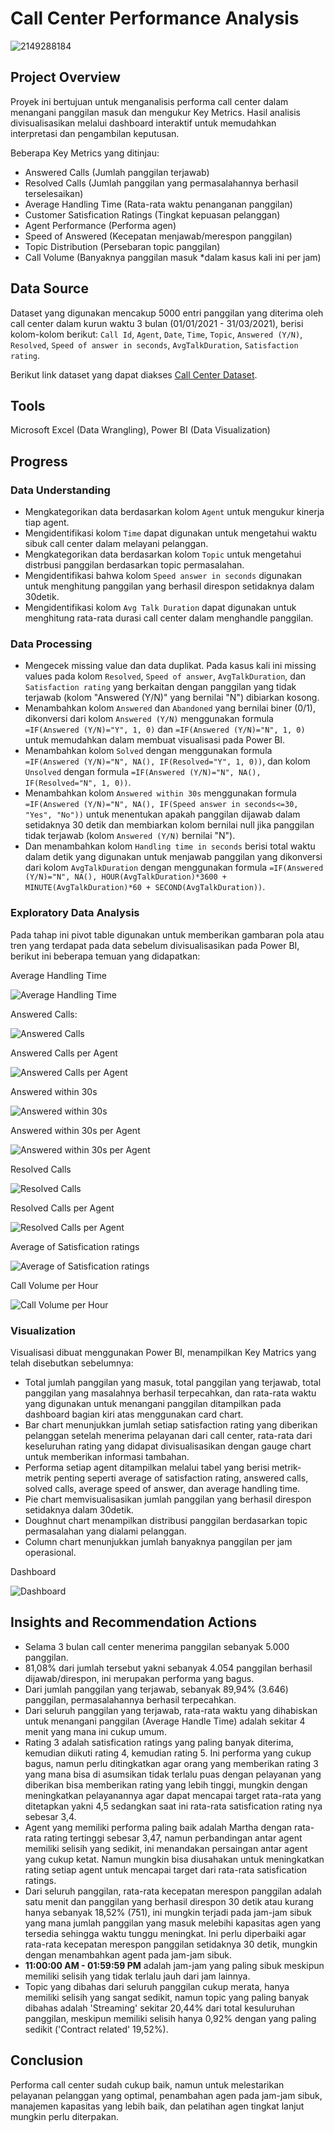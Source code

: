 # Call Center Performance Analysis
![2149288184](https://github.com/user-attachments/assets/6b1a32ba-308a-407b-aa94-d3e53580b45e)

## Project Overview
Proyek ini bertujuan untuk menganalisis performa call center dalam menangani panggilan masuk dan mengukur Key Metrics. Hasil analisis divisualisasikan melalui dashboard interaktif untuk memudahkan interpretasi dan pengambilan keputusan.

Beberapa Key Metrics yang ditinjau:
- Answered Calls (Jumlah panggilan terjawab)
- Resolved Calls (Jumlah panggilan yang permasalahannya berhasil terselesaikan)
- Average Handling Time (Rata-rata waktu penanganan panggilan)
- Customer Satisfication Ratings (Tingkat kepuasan pelanggan)
- Agent Performance (Performa agen)
- Speed of Answered (Kecepatan menjawab/merespon panggilan)
- Topic Distribution (Persebaran topic panggilan)
- Call Volume (Banyaknya panggilan masuk *dalam kasus kali ini per jam)

## Data Source
Dataset yang digunakan mencakup 5000 entri panggilan yang diterima oleh call center dalam kurun waktu 3 bulan (01/01/2021 - 31/03/2021), berisi kolom-kolom berikut: `Call Id`,
`Agent`, `Date`, `Time`, `Topic`, `Answered (Y/N)`, `Resolved`, `Speed of answer in seconds`, `AvgTalkDuration`, `Satisfaction rating`. 

Berikut link dataset yang dapat diakses [Call Center Dataset](https://www.kaggle.com/datasets/gayatriwagadre/pwc-call-centre-analysis/data).

## Tools
Microsoft Excel (Data Wrangling), Power BI (Data Visualization)

## Progress
### Data Understanding
- Mengkategorikan data berdasarkan kolom `Agent` untuk mengukur kinerja tiap agent.
- Mengidentifikasi kolom `Time` dapat digunakan untuk mengetahui waktu sibuk call center dalam melayani pelanggan.  
- Mengkategorikan data berdasarkan kolom `Topic` untuk mengetahui distrbusi panggilan berdasarkan topic permasalahan.
- Mengidentifikasi bahwa kolom `Speed answer in seconds` digunakan untuk menghitung panggilan yang berhasil direspon setidaknya dalam 30detik.
- Mengidentifikasi kolom `Avg Talk Duration` dapat digunakan untuk menghitung rata-rata durasi call center dalam menghandle panggilan.

### Data Processing
- Mengecek missing value dan data duplikat. Pada kasus kali ini missing values pada kolom `Resolved`, `Speed of answer`, `AvgTalkDuration`, dan `Satisfaction rating` yang berkaitan dengan panggilan yang tidak terjawab (kolom "Answered (Y/N)" yang bernilai "N") dibiarkan kosong.
- Menambahkan kolom `Answered` dan `Abandoned` yang bernilai biner (0/1), dikonversi dari kolom `Answered (Y/N)` menggunakan formula `=IF(Answered (Y/N)="Y", 1, 0)` dan `=IF(Answered (Y/N)="N", 1, 0)` untuk memudahkan dalam membuat visualisasi pada Power BI.
- Menambahkan kolom `Solved` dengan menggunakan formula `=IF(Answered (Y/N)="N", NA(), IF(Resolved="Y", 1, 0))`, dan kolom `Unsolved` dengan formula `=IF(Answered (Y/N)="N", NA(), IF(Resolved="N", 1, 0))`.
- Menambahkan kolom `Answered within 30s` menggunakan formula `=IF(Answered (Y/N)="N", NA(), IF(Speed answer in seconds<=30, "Yes", "No"))` untuk menentukan apakah panggilan dijawab dalam setidaknya 30 detik dan membiarkan kolom bernilai null jika panggilan tidak terjawab (kolom `Answered (Y/N)` bernilai "N").
- Dan menambahkan kolom `Handling time in seconds` berisi total waktu dalam detik yang digunakan untuk menjawab panggilan yang dikonversi dari kolom `AvgTalkDuration` dengan menggunakan formula `=IF(Answered (Y/N)="N", NA(), HOUR(AvgTalkDuration)*3600 + MINUTE(AvgTalkDuration)*60 + SECOND(AvgTalkDuration))`.

### Exploratory Data Analysis
Pada tahap ini pivot table digunakan untuk memberikan gambaran pola atau tren yang terdapat pada data sebelum divisualisasikan pada Power BI, berikut ini beberapa temuan yang didapatkan:

Average Handling Time

![Average Handling Time](https://github.com/user-attachments/assets/4dd84048-3603-48d7-b2a2-e69b9725db19)

Answered Calls:

![Answered Calls](https://github.com/user-attachments/assets/0cc3c4da-cecf-453c-97d7-163d669b9fa7)

Answered Calls per Agent

![Answered Calls per Agent](https://github.com/user-attachments/assets/8cb45b59-c637-43fd-8212-74d158871cbd)

Answered within 30s

![Answered within 30s](https://github.com/user-attachments/assets/91e80b9a-51a9-4d7d-93c7-18850ff9fee5)

Answered within 30s per Agent

![Answered within 30s per Agent](https://github.com/user-attachments/assets/0969bfb1-0873-47c2-bbe5-b93c00ba8772)

Resolved Calls

![Resolved Calls](https://github.com/user-attachments/assets/da28c705-247d-493f-ad1c-ed30b56c9150)

Resolved Calls per Agent

![Resolved Calls per Agent](https://github.com/user-attachments/assets/e701b69f-bdda-41c2-a444-4e095e380430)

Average of Satisfication ratings

![Average of Satisfication ratings](https://github.com/user-attachments/assets/c3525939-8110-402e-b4a6-71c889c1eea4)

Call Volume per Hour

![Call Volume per Hour](https://github.com/user-attachments/assets/81c03898-0723-4f86-9c8d-ead5b95d7dd1)

### Visualization
Visualisasi dibuat menggunakan Power BI, menampilkan Key Matrics yang telah disebutkan sebelumnya:
- Total jumlah panggilan yang masuk, total panggilan yang terjawab, total panggilan yang masalahnya berhasil terpecahkan, dan rata-rata waktu yang digunakan untuk menangani panggilan ditampilkan pada dashboard bagian kiri atas menggunakan card chart.
- Bar chart menunjukkan jumlah setiap satisfaction rating yang diberikan pelanggan setelah menerima pelayanan dari call center, rata-rata dari keseluruhan rating yang didapat divisualisasikan dengan gauge chart untuk memberikan informasi tambahan.
- Performa setiap agent ditampilkan melalui tabel yang berisi metrik-metrik penting seperti average of satisfaction rating, answered calls, solved calls, average speed of answer, dan average handling time.
- Pie chart memvisualisasikan jumlah panggilan yang berhasil direspon setidaknya dalam 30detik.
- Doughnut chart menampilkan distribusi panggilan berdasarkan topic permasalahan yang dialami pelanggan.
- Column chart menunjukkan jumlah banyaknya panggilan per jam operasional.

Dashboard

![Dashboard](https://github.com/user-attachments/assets/384abd3d-d3d8-4744-af48-9489e7f6115f)

## Insights and Recommendation Actions
- Selama 3 bulan call center menerima panggilan sebanyak 5.000 panggilan.
- 81,08% dari jumlah tersebut yakni sebanyak 4.054 panggilan berhasil dijawab/direspon, ini merupakan performa yang bagus.
- Dari jumlah panggilan yang terjawab, sebanyak 89,94% (3.646) panggilan, permasalahannya berhasil terpecahkan.
- Dari seluruh panggilan yang terjawab, rata-rata waktu yang dihabiskan untuk menangani panggilan (Average Handle Time) adalah sekitar 4 menit yang mana ini cukup umum.
- Rating 3 adalah satisfication ratings yang paling banyak diterima, kemudian diikuti rating 4, kemudian rating 5. Ini performa yang cukup bagus, namun perlu ditingkatkan agar orang yang memberikan rating 3 yang mana bisa di asumsikan tidak terlalu puas dengan pelayanan yang diberikan bisa memberikan rating yang lebih tinggi, mungkin dengan meningkatkan pelayanannya agar dapat mencapai target rata-rata yang ditetapkan yakni 4,5 sedangkan saat ini rata-rata satisfication rating nya sebesar 3,4.
- Agent yang memiliki performa paling baik adalah Martha dengan rata-rata rating tertinggi sebesar 3,47, namun perbandingan antar agent memiliki selisih yang sedikit, ini menandakan persaingan antar agent yang cukup ketat. Namun mungkin bisa diusahakan untuk meningkatkan rating setiap agent untuk mencapai target dari rata-rata satisfication ratings.
- Dari seluruh panggilan, rata-rata kecepatan merespon panggilan adalah satu menit dan panggilan yang berhasil direspon 30 detik atau kurang hanya sebanyak 18,52% (751), ini mungkin terjadi pada jam-jam sibuk yang mana jumlah panggilan yang masuk melebihi kapasitas agen yang tersedia sehingga waktu tunggu meningkat. Ini perlu diperbaiki agar rata-rata kecepatan merespon panggilan setidaknya 30 detik, mungkin dengan menambahkan agent pada jam-jam sibuk.
- **11:00:00 AM - 01:59:59 PM** adalah jam-jam yang paling sibuk meskipun memiliki selisih yang tidak terlalu jauh dari jam lainnya.
- Topic yang dibahas dari seluruh panggilan cukup merata, hanya memiliki selisih yang sangat sedikit, namun topic yang paling banyak dibahas adalah 'Streaming' sekitar 20,44% dari total kesuluruhan panggilan, meskipun memiliki selisih hanya 0,92% dengan yang paling sedikit ('Contract related' 19,52%).

## Conclusion
Performa call center sudah cukup baik, namun untuk melestarikan pelayanan pelanggan yang optimal, penambahan agen pada jam-jam sibuk, manajemen kapasitas yang lebih baik, dan pelatihan agen tingkat lanjut mungkin perlu diterpakan.
